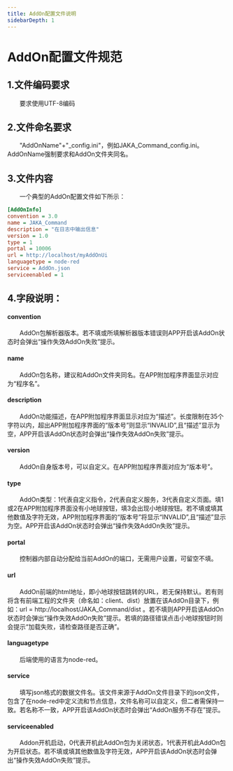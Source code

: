 ```yaml
---
title: AddOn配置文件说明
sidebarDepth: 1
---
```


# AddOn配置文件规范
## 1.文件编码要求
&emsp;&emsp;要求使用UTF-8编码
## 2.文件命名要求
&emsp;&emsp;"AddOnName"+"_config.ini"，例如JAKA_Command_config.ini。AddOnName强制要求和AddOn文件夹同名。
## 3.文件内容
&emsp;&emsp;一个典型的AddOn配置文件如下所示：  

```ini
[AddOnInfo]
convention = 3.0
name = JAKA_Command
description = "在日志中输出信息"
version = 1.0
type = 1
portal = 10006
url = http://localhost/myAddOnUi
languagetype = node-red
service = AddOn.json
serviceenabled = 1
```
## 4.字段说明：  
#### convention
&emsp;&emsp;AddOn包解析器版本。若不填或所填解析器版本错误则APP开启该AddOn状态时会弹出“操作失效AddOn失败”提示。
#### name
&emsp;&emsp;AddOn包名称，建议和AddOn文件夹同名。在APP附加程序界面显示对应为“程序名”。
#### description
&emsp;&emsp;AddOn功能描述，在APP附加程序界面显示对应为“描述”。长度限制在35个字符以内，超出APP附加程序界面的“版本号”则显示“INVALID”,且“描述”显示为空，APP开启该AddOn状态时会弹出“操作失效AddOn失败”提示。
#### version
&emsp;&emsp;AddOn自身版本号，可以自定义。在APP附加程序界面对应为“版本号”。

#### type
&emsp;&emsp;AddOn类型：1代表自定义指令，2代表自定义服务，3代表自定义页面。填1或2在APP附加程序界面没有小地球按钮，填3会出现小地球按钮。若不填或填其他数值及字符无效，APP附加程序界面的“版本号”将显示“INVALID”,且“描述”显示为空。APP开启该AddOn状态时会弹出“操作失效AddOn失败”提示。
#### portal
&emsp;&emsp;控制器内部自动分配给当前AddOn的端口，无需用户设置，可留空不填。
#### url
&emsp;&emsp;AddOn前端的html地址，即小地球按钮跳转的URL，若无保持默认。若有则将含有前端工程的文件夹（命名如：client、dist）放置在该AddOn目录下，例如：url = http://localhost/JAKA_Command/dist 。若不填则APP开启该AddOn状态时会弹出“操作失效AddOn失败”提示。若填的路径错误点击小地球按钮时则会提示“加载失败，请检查路径是否正确”。
#### languagetype
&emsp;&emsp;后端使用的语言为node-red。
#### service
&emsp;&emsp;填写json格式的数据文件名。该文件来源于AddOn文件目录下的json文件，包含了在node-red中定义流和节点信息，文件名称可以自定义，但二者需保持一致。若名称不一致，APP开启该AddOn状态时会弹出“AddOn服务不存在”提示。
#### serviceenabled
&emsp;&emsp;Addon开机启动，0代表开机此AddOn包为关闭状态，1代表开机此AddOn包为开启状态。若不填或填其他数值及字符无效，APP开启该AddOn状态时会弹出“操作失效AddOn失败”提示。